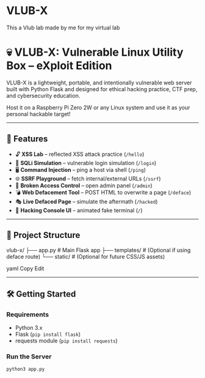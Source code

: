 # VLUB-X
This a Vlub lab made by me for my virtual lab

# 💀 VLUB-X: Vulnerable Linux Utility Box – eXploit Edition

VLUB-X is a lightweight, portable, and intentionally vulnerable web server built with Python Flask and designed for ethical hacking practice, CTF prep, and cybersecurity education.

Host it on a Raspberry Pi Zero 2W or any Linux system and use it as your personal hackable target!

---

## 🚀 Features

- 🔓 **XSS Lab** – reflected XSS attack practice (`/hello`)
- 💉 **SQLi Simulation** – vulnerable login simulation (`/login`)
- 🖥️ **Command Injection** – ping a host via shell (`/ping`)
- 🌐 **SSRF Playground** – fetch internal/external URLs (`/ssrf`)
- 🔐 **Broken Access Control** – open admin panel (`/admin`)
- 💣 **Web Defacement Tool** – POST HTML to overwrite a page (`/deface`)
- 🎭 **Live Defaced Page** – simulate the aftermath (`/hacked`)
- 🧠 **Hacking Console UI** – animated fake terminal (`/`)

---

## 🧱 Project Structure

vlub-x/
├── app.py # Main Flask app
├── templates/ # (Optional if using deface route)
└── static/ # (Optional for future CSS/JS assets)

yaml
Copy
Edit

---

## 🛠️ Getting Started

### Requirements

- Python 3.x
- Flask (`pip install flask`)
- requests module (`pip install requests`)

### Run the Server

```bash
python3 app.py
